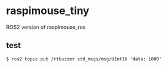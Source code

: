 # raspimouse_tiny
ROS2 version of raspimouse_ros

## test

```
$ ros2 topic pub /rtbuzzer std_msgs/msg/UInt16 'data: 1000'
```

